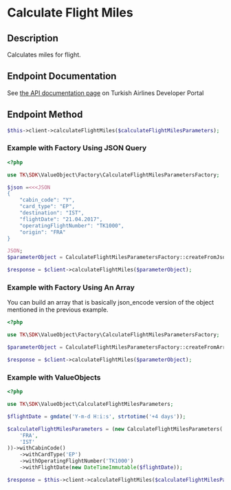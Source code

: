 # Calculate Flight Miles

## Description

 Calculates miles for flight.
  
## Endpoint Documentation

See [the API documentation page](https://developer.turkishairlines.com/documentation/calculate-flight-miles) on Turkish Airlines Developer Portal

## Endpoint Method

```php
$this->client->calculateFlightMiles($calculateFlightMilesParameters);

```

### Example with Factory Using JSON Query

```php
<?php

use TK\SDK\ValueObject\Factory\CalculateFlightMilesParametersFactory;

$json =<<<JSON
{
    "cabin_code": "Y",
    "card_type": "EP",
    "destination": "IST",
    "flightDate": "21.04.2017",
    "operatingFlightNumber": "TK1000",
    "origin": "FRA"
}

JSON;
$parameterObject = CalculateFlightMilesParametersFactory::createFromJson($json);

$response = $client->calculateFlightMiles($parameterObject);

```

### Example with Factory Using An Array

You can build an array that is basically json_encode version of the object mentioned in the previous example.

```php
<?php

use TK\SDK\ValueObject\Factory\CalculateFlightMilesParametersFactory;

$parameterObject = CalculateFlightMilesParametersFactory::createFromArray($parametersArray);

$response = $client->calculateFlightMiles($parameterObject);

```

### Example with ValueObjects

```php
<?php

use TK\SDK\ValueObject\CalculateFlightMilesParameters;

$flightDate = gmdate('Y-m-d H:i:s', strtotime('+4 days'));

$calculateFlightMilesParameters = (new CalculateFlightMilesParameters(
	'FRA',
	'IST'
))->withCabinCode()
  	->withCardType('EP')
	->withOperatingFlightNumber('TK1000')
	->withFlightDate(new DateTimeImmutable($flightDate));

$response = $this->client->calculateFlightMiles($calculateFlightMilesParameters);

```
